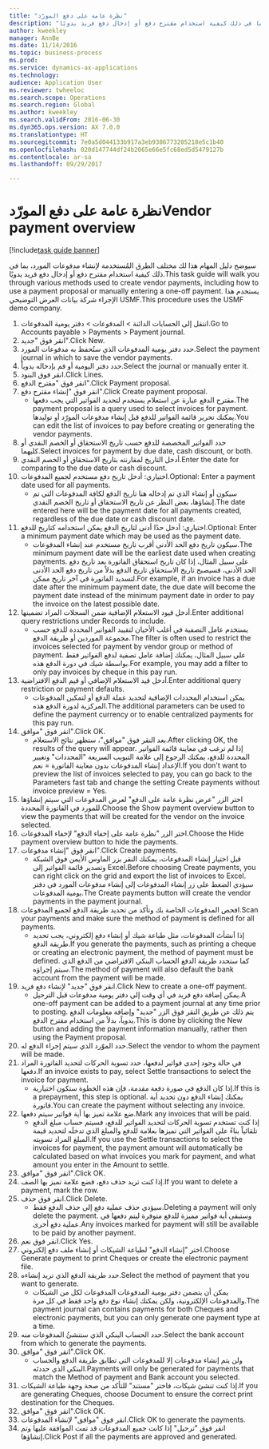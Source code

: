 ```yaml
--- 
title: "نظرة عامة على دفع المورّد"
description: "سيوضح دليل المهام هذا لك مختلف الطرق المُستخدمة لإنشاء مدفوعات المورد، بما في ذلك كيفية استخدام مقترح دفع أو إدخال دفع فريد يدويًا."
author: kweekley
manager: AnnBe
ms.date: 11/14/2016
ms.topic: business-process
ms.prod: 
ms.service: dynamics-ax-applications
ms.technology: 
audience: Application User
ms.reviewer: twheeloc
ms.search.scope: Operations
ms.search.region: Global
ms.author: kweekley
ms.search.validFrom: 2016-06-30
ms.dyn365.ops.version: AX 7.0.0
ms.translationtype: HT
ms.sourcegitcommit: 7e0a5d044133b917a3eb9386773205218e5c1b40
ms.openlocfilehash: 020d147744df24b2065e66e5fc68ed5d5479127b
ms.contentlocale: ar-sa
ms.lasthandoff: 09/29/2017

---
```

# <a name="vendor-payment-overview"></a><span data-ttu-id="98a26-103">نظرة عامة على دفع المورّد</span><span class="sxs-lookup"><span data-stu-id="98a26-103">Vendor payment overview</span></span>

[!include[task guide banner](../../includes/task-guide-banner.md)]

<span data-ttu-id="98a26-104">سيوضح دليل المهام هذا لك مختلف الطرق المُستخدمة لإنشاء مدفوعات المورد، بما في ذلك كيفية استخدام مقترح دفع أو إدخال دفع فريد يدويًا.</span><span class="sxs-lookup"><span data-stu-id="98a26-104">This task guide will walk you through various methods used to create vendor payments, including how to use a payment proposal or manually entering a one-off payment.</span></span> <span data-ttu-id="98a26-105">يستخدم هذا الإجراء شركة بيانات العرض التوضيحي USMF.</span><span class="sxs-lookup"><span data-stu-id="98a26-105">This procedure uses the USMF demo company.</span></span>

1. <span data-ttu-id="98a26-106">انتقل إلى الحسابات الدائنة > المدفوعات‬ > دفتر يومية المدفوعات‬‬.</span><span class="sxs-lookup"><span data-stu-id="98a26-106">Go to Accounts payable > Payments > Payment journal.</span></span>
2. <span data-ttu-id="98a26-107">انقر فوق "جديد".</span><span class="sxs-lookup"><span data-stu-id="98a26-107">Click New.</span></span>
3. <span data-ttu-id="98a26-108">حدد دفتر يومية المدفوعات الذي ستُحفظ به مدفوعات المورد.</span><span class="sxs-lookup"><span data-stu-id="98a26-108">Select the payment journal in which to save the vendor payments.</span></span> 
4. <span data-ttu-id="98a26-109">حدد دفتر اليومية أو قم بإدخاله يدوياً.</span><span class="sxs-lookup"><span data-stu-id="98a26-109">Select the journal or manually enter it.</span></span>
5. <span data-ttu-id="98a26-110">انقر فوق البنود.</span><span class="sxs-lookup"><span data-stu-id="98a26-110">Click Lines.</span></span>
6. <span data-ttu-id="98a26-111">انقر فوق "مقترح الدفع".</span><span class="sxs-lookup"><span data-stu-id="98a26-111">Click Payment proposal.</span></span>
7. <span data-ttu-id="98a26-112">انقر فوق "إنشاء مقترح دفع".</span><span class="sxs-lookup"><span data-stu-id="98a26-112">Click Create payment proposal.</span></span>
    * <span data-ttu-id="98a26-113">مقترح الدفع عبارة عن استعلام يستخدم لتحديد الفواتير التي يجب دفعها.</span><span class="sxs-lookup"><span data-stu-id="98a26-113">The payment proposal is a query used to select invoices for payment.</span></span> <span data-ttu-id="98a26-114">يمكنك تحرير قائمة الفواتير للدفع قبل إنشاء مدفوعات المورّد أو توليدها.</span><span class="sxs-lookup"><span data-stu-id="98a26-114">You can edit the list of invoices to pay before creating or generating the vendor payments.</span></span>  
8. <span data-ttu-id="98a26-115">حدد الفواتير المخصصة للدفع حسب تاريخ الاستحقاق أو الخصم النقدي أو كليهما.</span><span class="sxs-lookup"><span data-stu-id="98a26-115">Select invoices for payment by due date, cash discount, or both.</span></span> 
9. <span data-ttu-id="98a26-116">أدخل التاريخ لمقارنته بتاريخ الاستحقاق أو الخصم النقدي.</span><span class="sxs-lookup"><span data-stu-id="98a26-116">Enter the date for comparing to the due date or cash discount.</span></span> 
10. <span data-ttu-id="98a26-117">اختياري: أدخل تاريخ دفع مستخدم لجميع المدفوعات.</span><span class="sxs-lookup"><span data-stu-id="98a26-117">Optional: Enter a payment date used for all payments.</span></span>
    * <span data-ttu-id="98a26-118">سيكون أو إنشاء الذي تم إدخاله هنا تاريخ الدفع لكافة المدفوعات التي تم إنشاؤها، بغض النظر عن تاريخ الاستحقاق أو تاريخ الخصم النقدي.</span><span class="sxs-lookup"><span data-stu-id="98a26-118">The date entered here will be the payment date for all payments created, regardless of the due date or cash discount date.</span></span>  
11. <span data-ttu-id="98a26-119">اختياري: أدخل حدًا أدنى لتاريخ الدفع يمكن استخدامه كتاريخ للدفع.</span><span class="sxs-lookup"><span data-stu-id="98a26-119">Optional: Enter a minimum payment date which may be used as the payment date.</span></span>
    * <span data-ttu-id="98a26-120">سيكون تاريخ دفع الحد الأدنى أقرب تاريخ مستخدم عند إنشاء المدفوعات.</span><span class="sxs-lookup"><span data-stu-id="98a26-120">The minimum payment date will be the earliest date used when creating payments.</span></span> <span data-ttu-id="98a26-121">على سبيل المثال، إذا كان تاريخ استحقاق الفاتورة بعد تاريخ دفع الحد الأدنى، فسيصبح تاريخ الاستحقاق تاريخ الدفع بدلاً من تاريخ دفع الحد الأدنى لتسديد الفاتورة في آخر تاريخ ممكن.</span><span class="sxs-lookup"><span data-stu-id="98a26-121">For example, if an invoice has a due date after the minimum payment date, the due date will become the payment date instead of the minimum payment date in order to pay the invoice on the latest possible date.</span></span>  
12. <span data-ttu-id="98a26-122">أدخل قيود الاستعلام الإضافية ضمن السجلات المراد تضمينها.</span><span class="sxs-lookup"><span data-stu-id="98a26-122">Enter additional query restrictions under Records to include.</span></span>
    * <span data-ttu-id="98a26-123">يستخدم عامل التصفية في أغلب الأحيان لتقييد الفواتير المحددة للدفع حسب مجموعة الموردين أو طريقة الدفع.</span><span class="sxs-lookup"><span data-stu-id="98a26-123">The filter is often used to restrict the invoices selected for payment by vendor group or method of payment.</span></span> <span data-ttu-id="98a26-124">على سبيل المثال، يمكنك إضافة عامل تصفية لدفع الفواتير فقط بواسطة شيك في دورة الدفع هذه.</span><span class="sxs-lookup"><span data-stu-id="98a26-124">For example, you may add a filter to only pay invoices by cheque in this pay run.</span></span>  
13. <span data-ttu-id="98a26-125">أدخل قيد الاستعلام الإضافي أو قيم الدفع الافتراضية.</span><span class="sxs-lookup"><span data-stu-id="98a26-125">Enter additional query restriction or payment defaults.</span></span> 
    * <span data-ttu-id="98a26-126">يمكن استخدام المحددات الإضافية لتحديد عملة الدفع أو لتمكين المدفوعات المركزية لدورة الدفع هذه.</span><span class="sxs-lookup"><span data-stu-id="98a26-126">The additional parameters can be used to define the payment currency or to enable centralized payments for this pay run.</span></span>  
14. <span data-ttu-id="98a26-127">انقر فوق "موافق".</span><span class="sxs-lookup"><span data-stu-id="98a26-127">Click OK.</span></span>
    * <span data-ttu-id="98a26-128">بعد النقر فوق "موافق"، ستظهر نتائج الاستعلام.</span><span class="sxs-lookup"><span data-stu-id="98a26-128">After clicking OK, the results of the query will appear.</span></span> <span data-ttu-id="98a26-129">إذا لم ترغب في معاينة قائمة الفواتير المحددة للدفع، يمكنك الرجوع إلى علامة التبويب السريعة "المحددات" وتغيير الإعداد إنشاء المدفوعات بدون معاينة الفاتورة‬ = نعم.</span><span class="sxs-lookup"><span data-stu-id="98a26-129">If you don't want to preview the list of invoices selected to pay, you can go back to the Parameters fast tab and change the setting Create payments without invoice preview = Yes.</span></span>  
15. <span data-ttu-id="98a26-130">اختر الزر "عرض نظرة عامة على الدفع" لعرض المدفوعات التي سيتم إنشاؤها للمورد في الفاتورة المحددة.</span><span class="sxs-lookup"><span data-stu-id="98a26-130">Choose the Show payment overview button to view the payments that will be created for the vendor on the invoice selected.</span></span>
16. <span data-ttu-id="98a26-131">اختر الزر "نظرة عامة على إخفاء الدفع" لإخفاء المدفوعات.</span><span class="sxs-lookup"><span data-stu-id="98a26-131">Choose the Hide payment overview button to hide the payments.</span></span> 
17. <span data-ttu-id="98a26-132">انقر فوق "إنشاء مدفوعات".</span><span class="sxs-lookup"><span data-stu-id="98a26-132">Click Create payments.</span></span>
    * <span data-ttu-id="98a26-133">قبل اختيار إنشاء المدفوعات، يمكنك النقر بزر الماوس الأيمن فوق الشبكة وتصدير قائمة الفواتير إلى Excel.</span><span class="sxs-lookup"><span data-stu-id="98a26-133">Before choosing Create payments, you can right click on the grid and export the list of invoices to Excel.</span></span> <span data-ttu-id="98a26-134">سيؤدي الضغط على زر إنشاء المدفوعات إلى إنشاء مدفوعات المورد في دفتر يومية المدفوعات.</span><span class="sxs-lookup"><span data-stu-id="98a26-134">The Create payments button will create the vendor payments in the payment journal.</span></span>  
18. <span data-ttu-id="98a26-135">افحص المدفوعات الخاصة بك وتأكد من تحديد طريقة الدفع لجميع المدفوعات.</span><span class="sxs-lookup"><span data-stu-id="98a26-135">Scan your payments and make sure the method of payment is defined for all payments.</span></span> 
    * <span data-ttu-id="98a26-136">إذا أنشأتَ المدفوعات، مثل طباعة شيك أو إنشاء دفع إلكتروني، يجب تحديد طريقة الدفع.</span><span class="sxs-lookup"><span data-stu-id="98a26-136">If you generate the payments, such as printing a cheque or creating an electronic payment, the method of payment must be defined.</span></span> <span data-ttu-id="98a26-137">كما ستحدد طريقة الدفع الحساب البنكي الافتراضي من الدفع الذي سيتم إجراؤه.</span><span class="sxs-lookup"><span data-stu-id="98a26-137">The method of payment will also default the bank account from the payment will be made.</span></span>  
19. <span data-ttu-id="98a26-138">انقر فوق "جديد" لإنشاء دفع فريد.</span><span class="sxs-lookup"><span data-stu-id="98a26-138">Click New to create a one-off payment.</span></span>
    * <span data-ttu-id="98a26-139">يمكن إضافة دفع فريد في أي وقت إلى دفتر يومية مدفوعات قبل الترحيل.</span><span class="sxs-lookup"><span data-stu-id="98a26-139">A one-off payment can be added to a payment journal at any time prior to posting.</span></span> <span data-ttu-id="98a26-140">يتم ذلك عن طريق النقر فوق الزر "جديد" وإضافة معلومات الدفع يدوياً، بدلاً من استخدام مقترح الدفع.</span><span class="sxs-lookup"><span data-stu-id="98a26-140">This is done by clicking the New button and adding the payment information manually, rather then using the Payment proposal.</span></span>  
20. <span data-ttu-id="98a26-141">حدد الموّرد الذي سيتم إجراء الدفع له.</span><span class="sxs-lookup"><span data-stu-id="98a26-141">Select the vendor to whom the payment will be made.</span></span>
21. <span data-ttu-id="98a26-142">في حالة وجود إحدى فواتير لدفعها، حدد تسوية الحركات لتحديد الفاتورة المراد دفعها.</span><span class="sxs-lookup"><span data-stu-id="98a26-142">If an invoice exists to pay, select Settle transactions to select the invoice for payment.</span></span>
    * <span data-ttu-id="98a26-143">إذا كان الدفع في صورة دفعة مقدمة، فإن هذه الخطوة ستكون اختيارية.</span><span class="sxs-lookup"><span data-stu-id="98a26-143">If this is a prepayment, this step is optional.</span></span> <span data-ttu-id="98a26-144">يمكنك إنشاء الدفع دون تحديد أية فاتورة.</span><span class="sxs-lookup"><span data-stu-id="98a26-144">You can create the payment without selecting any invoice.</span></span>  
22. <span data-ttu-id="98a26-145">ضع علامة تميز بها أية فواتير سيتم دفعها.</span><span class="sxs-lookup"><span data-stu-id="98a26-145">Mark any invoices that will be paid.</span></span>
    * <span data-ttu-id="98a26-146">إذا كنت تستخدم تسوية الحركات لتحديد الفواتير للدفع، فسيتم حساب مبلغ الدفع تلقائياً بناءً على الفواتير التي تميزها بعلامة للدفع والمبلغ الذي تدخلَه لتحديد قيمة المبلغ المراد تسويته.</span><span class="sxs-lookup"><span data-stu-id="98a26-146">If you use the Settle transactions to select the invoices for payment, the payment amount will automatically be calculated based on what invoices you mark for payment, and what amount you enter in the Amount to settle.</span></span>  
23. <span data-ttu-id="98a26-147">انقر فوق "موافق".</span><span class="sxs-lookup"><span data-stu-id="98a26-147">Click OK.</span></span>
24. <span data-ttu-id="98a26-148">إذا كنت تريد حذف دفع، فضع علامة تميز بها الصف.</span><span class="sxs-lookup"><span data-stu-id="98a26-148">If you want to delete a payment, mark the row.</span></span>
25. <span data-ttu-id="98a26-149">انقر فوق حذف.</span><span class="sxs-lookup"><span data-stu-id="98a26-149">Click Delete.</span></span>
    * <span data-ttu-id="98a26-150">سيؤدي حذف عملية دفع إلى حذف الدفع فقط.</span><span class="sxs-lookup"><span data-stu-id="98a26-150">Deleting a payment will only delete the payment.</span></span> <span data-ttu-id="98a26-151">وستبقى أية فواتير مميزة للدفع متوفرة ليتم دفعها في عملية دفع أخرى.</span><span class="sxs-lookup"><span data-stu-id="98a26-151">Any invoices marked for payment will still be available to be paid by another payment.</span></span>  
26. <span data-ttu-id="98a26-152">انقر فوق نعم.</span><span class="sxs-lookup"><span data-stu-id="98a26-152">Click Yes.</span></span>
27. <span data-ttu-id="98a26-153">اختر "إنشاء الدفع" لطباعة الشيكات أو إنشاء ملف دفع إلكتروني.</span><span class="sxs-lookup"><span data-stu-id="98a26-153">Choose Generate payment to print Cheques or create the electronic payment file.</span></span>
28. <span data-ttu-id="98a26-154">حدد طريقة الدفع الذي تريد إنشاءه.</span><span class="sxs-lookup"><span data-stu-id="98a26-154">Select the method of payment that you want to generate.</span></span>
    * <span data-ttu-id="98a26-155">يمكن أن يتضمن دفتر يومية المدفوعات المدفوعات لكل من الشيكات والمدفوعات الإلكترونية، ولكن يمكنك إنشاء نوع دفع واحد فقط في كل مرة.</span><span class="sxs-lookup"><span data-stu-id="98a26-155">The payment journal can contains payments for both Cheques and electronic payments, but you can only generate one payment type at a time.</span></span>  
29. <span data-ttu-id="98a26-156">حدد الحساب البنكي الذي ستنشئُ المدفوعات منه.</span><span class="sxs-lookup"><span data-stu-id="98a26-156">Select the bank account from which to generate the payments.</span></span>
30. <span data-ttu-id="98a26-157">انقر فوق "موافق".</span><span class="sxs-lookup"><span data-stu-id="98a26-157">Click OK.</span></span>
    * <span data-ttu-id="98a26-158">ولن يتم إنشاء مدفوعات إلا للمدفوعات التي تطابق طريقة الدفع والحساب البنكي الذي حددتَه.</span><span class="sxs-lookup"><span data-stu-id="98a26-158">Payments will only be generated for payments that match the Method of payment and Bank account you selected.</span></span>  
31. <span data-ttu-id="98a26-159">إذا كنت تنشئ شيكات، فاختر "مستند" للتأكد من صحة وجهة طباعة الشيكات.</span><span class="sxs-lookup"><span data-stu-id="98a26-159">If you are generating Cheques, choose Document to ensure the correct print destination for the Cheques.</span></span>
32. <span data-ttu-id="98a26-160">انقر فوق "موافق".</span><span class="sxs-lookup"><span data-stu-id="98a26-160">Click OK.</span></span>
33. <span data-ttu-id="98a26-161">انقر فوق "موافق" لإنشاء المدفوعات.</span><span class="sxs-lookup"><span data-stu-id="98a26-161">Click OK to generate the payments.</span></span>
34. <span data-ttu-id="98a26-162">انقر فوق "ترحيل" إذا كانت جميع المدفوعات قد تمت الموافقة عليها وتم إنشاؤها.</span><span class="sxs-lookup"><span data-stu-id="98a26-162">Click Post if all the payments are approved and generated.</span></span> 


